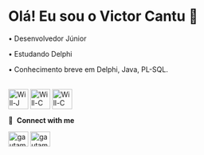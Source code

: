 # Olá! Eu sou o Victor Cantu 👋

• Desenvolvedor Júnior

• Estudando Delphi

• Conhecimento breve em Delphi, Java, PL-SQL.

<div style="display: inline_block"><br>
  <img align="center" alt="Will-J" height="40" width="40" src="https://cdn.jsdelivr.net/gh/devicons/devicon@latest/icons/java/java-plain.svg">
  <img align="center" alt="Will-C" height="40" width="40"src="https://user-images.githubusercontent.com/3423282/123477765-e4013700-d5d4-11eb-876c-de9aab52153b.png">
  <img align="center" alt="Will-C" height="40" width="40"src="https://cdn.jsdelivr.net/gh/devicons/devicon@latest/icons/sqldeveloper/sqldeveloper-original.svg">
  
</div>

🔗 &nbsp;**Connect with me**
<p align="left">
<a href="(https://www.linkedin.com/in/victor-cantu-2b85a52a2/)" target="blank"><img align="center" src="https://raw.githubusercontent.com/rahuldkjain/github-profile-readme-generator/master/src/images/icons/Social/linked-in-alt.svg" alt="gautamkrishnar" height="30" width="40" /></a>
<a href="https://instagram.com/gautamkrishnar" target="blank"><img align="center" src="https://raw.githubusercontent.com/rahuldkjain/github-profile-readme-generator/master/src/images/icons/Social/instagram.svg" alt="gautamkrishnar" height="30" width="40" /></a>
